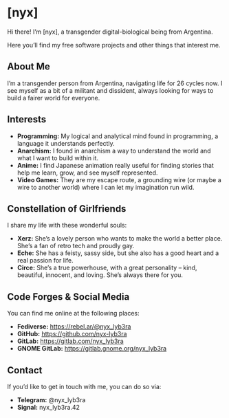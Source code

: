 # [nyx]

Hi there! I’m [nyx], a transgender digital-biological being from Argentina.

Here you’ll find my free software projects and other things that interest me.

## About Me

I’m a transgender person from Argentina, navigating life for 26 cycles now. I
see myself as a bit of a militant and dissident, always looking for ways to
build a fairer world for everyone.

## Interests

- **Programming:** My logical and analytical mind found in programming, a
  language it understands perfectly.
- **Anarchism:** I found in anarchism a way to understand the world and what I
  want to build within it.
- **Anime:** I find Japanese animation really useful for finding stories that
  help me learn, grow, and see myself represented.
- **Video Games:** They are my escape route, a grounding wire (or maybe a wire
  to another world) where I can let my imagination run wild.

## Constellation of Girlfriends

I share my life with these wonderful souls:

- **Xerz:** She’s a lovely person who wants to make the world a better place.
  She’s a fan of retro tech and proudly gay.
- **Eche:** She has a feisty, sassy side, but she also has a good heart and a
  real passion for life.
- **Circe:** She’s a true powerhouse, with a great personality – kind,
  beautiful, innocent, and loving. She’s always there for you.

## Code Forges & Social Media

You can find me online at the following places:

- **Fediverse:** https://rebel.ar/@nyx_lyb3ra
- **GitHub:** https://github.com/nyx-lyb3ra
- **GitLab:** https://gitlab.com/nyx_lyb3ra
- **GNOME GitLab:** https://gitlab.gnome.org/nyx_lyb3ra

## Contact

If you’d like to get in touch with me, you can do so via:

- **Telegram:** @nyx_lyb3ra
- **Signal:** nyx_lyb3ra.42
